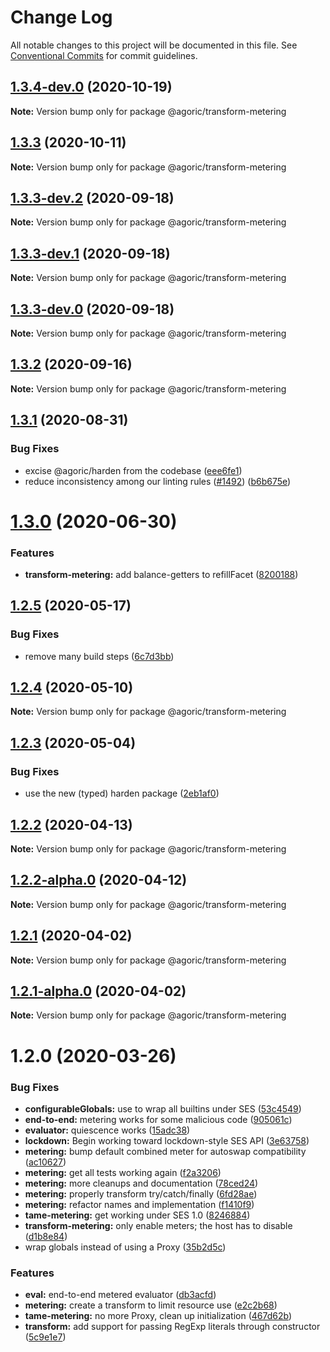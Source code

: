# Change Log

All notable changes to this project will be documented in this file.
See [Conventional Commits](https://conventionalcommits.org) for commit guidelines.

## [1.3.4-dev.0](https://github.com/Agoric/agoric-sdk/compare/@agoric/transform-metering@1.3.3...@agoric/transform-metering@1.3.4-dev.0) (2020-10-19)

**Note:** Version bump only for package @agoric/transform-metering





## [1.3.3](https://github.com/Agoric/agoric-sdk/compare/@agoric/transform-metering@1.3.3-dev.2...@agoric/transform-metering@1.3.3) (2020-10-11)

**Note:** Version bump only for package @agoric/transform-metering





## [1.3.3-dev.2](https://github.com/Agoric/agoric-sdk/compare/@agoric/transform-metering@1.3.3-dev.1...@agoric/transform-metering@1.3.3-dev.2) (2020-09-18)

**Note:** Version bump only for package @agoric/transform-metering





## [1.3.3-dev.1](https://github.com/Agoric/agoric-sdk/compare/@agoric/transform-metering@1.3.3-dev.0...@agoric/transform-metering@1.3.3-dev.1) (2020-09-18)

**Note:** Version bump only for package @agoric/transform-metering





## [1.3.3-dev.0](https://github.com/Agoric/agoric-sdk/compare/@agoric/transform-metering@1.3.2...@agoric/transform-metering@1.3.3-dev.0) (2020-09-18)

**Note:** Version bump only for package @agoric/transform-metering





## [1.3.2](https://github.com/Agoric/agoric-sdk/compare/@agoric/transform-metering@1.3.1...@agoric/transform-metering@1.3.2) (2020-09-16)

**Note:** Version bump only for package @agoric/transform-metering





## [1.3.1](https://github.com/Agoric/agoric-sdk/compare/@agoric/transform-metering@1.3.0...@agoric/transform-metering@1.3.1) (2020-08-31)


### Bug Fixes

* excise @agoric/harden from the codebase ([eee6fe1](https://github.com/Agoric/agoric-sdk/commit/eee6fe1153730dec52841c9eb4c056a8c5438b0f))
* reduce inconsistency among our linting rules ([#1492](https://github.com/Agoric/agoric-sdk/issues/1492)) ([b6b675e](https://github.com/Agoric/agoric-sdk/commit/b6b675e2de110e2af19cad784a66220cab21dacf))





# [1.3.0](https://github.com/Agoric/agoric-sdk/compare/@agoric/transform-metering@1.2.5...@agoric/transform-metering@1.3.0) (2020-06-30)


### Features

* **transform-metering:** add balance-getters to refillFacet ([8200188](https://github.com/Agoric/agoric-sdk/commit/82001883bd8313075882eedb5e33789c5871241e))





## [1.2.5](https://github.com/Agoric/agoric-sdk/compare/@agoric/transform-metering@1.2.4...@agoric/transform-metering@1.2.5) (2020-05-17)


### Bug Fixes

* remove many build steps ([6c7d3bb](https://github.com/Agoric/agoric-sdk/commit/6c7d3bb0c70277c22f8eda40525d7240141a5434))





## [1.2.4](https://github.com/Agoric/agoric-sdk/compare/@agoric/transform-metering@1.2.3...@agoric/transform-metering@1.2.4) (2020-05-10)

**Note:** Version bump only for package @agoric/transform-metering





## [1.2.3](https://github.com/Agoric/agoric-sdk/compare/@agoric/transform-metering@1.2.2...@agoric/transform-metering@1.2.3) (2020-05-04)


### Bug Fixes

* use the new (typed) harden package ([2eb1af0](https://github.com/Agoric/agoric-sdk/commit/2eb1af08fe3967629a3ce165752fd501a5c85a96))





## [1.2.2](https://github.com/Agoric/agoric-sdk/compare/@agoric/transform-metering@1.2.2-alpha.0...@agoric/transform-metering@1.2.2) (2020-04-13)

**Note:** Version bump only for package @agoric/transform-metering





## [1.2.2-alpha.0](https://github.com/Agoric/agoric-sdk/compare/@agoric/transform-metering@1.2.1...@agoric/transform-metering@1.2.2-alpha.0) (2020-04-12)

**Note:** Version bump only for package @agoric/transform-metering





## [1.2.1](https://github.com/Agoric/agoric-sdk/compare/@agoric/transform-metering@1.2.1-alpha.0...@agoric/transform-metering@1.2.1) (2020-04-02)

**Note:** Version bump only for package @agoric/transform-metering





## [1.2.1-alpha.0](https://github.com/Agoric/agoric-sdk/compare/@agoric/transform-metering@1.2.0...@agoric/transform-metering@1.2.1-alpha.0) (2020-04-02)

**Note:** Version bump only for package @agoric/transform-metering





# 1.2.0 (2020-03-26)


### Bug Fixes

* **configurableGlobals:** use to wrap all builtins under SES ([53c4549](https://github.com/Agoric/agoric-sdk/commit/53c4549e3c9ba9de30a0fd2077c3f352339493e9))
* **end-to-end:** metering works for some malicious code ([905061c](https://github.com/Agoric/agoric-sdk/commit/905061cbb7d7bc1c3eda4e434cbc72812cb73d2c))
* **evaluator:** quiescence works ([15adc38](https://github.com/Agoric/agoric-sdk/commit/15adc38228fe14dfac4a52a647b47d3013818aec))
* **lockdown:** Begin working toward lockdown-style SES API ([3e63758](https://github.com/Agoric/agoric-sdk/commit/3e63758fbd0e197cb012d96dbd7d25a2bdd162e3))
* **metering:** bump default combined meter for autoswap compatibility ([ac10627](https://github.com/Agoric/agoric-sdk/commit/ac10627a3524bdd6d2719026497fd37c8d00d25b))
* **metering:** get all tests working again ([f2a3206](https://github.com/Agoric/agoric-sdk/commit/f2a3206ad3c4ba98b225380a289bf49a12857a00))
* **metering:** more cleanups and documentation ([78ced24](https://github.com/Agoric/agoric-sdk/commit/78ced244d3028eadf4689bf44b7407f524ae509f))
* **metering:** properly transform try/catch/finally ([6fd28ae](https://github.com/Agoric/agoric-sdk/commit/6fd28ae7e56e052a9405de98d232a859de05653b))
* **metering:** refactor names and implementation ([f1410f9](https://github.com/Agoric/agoric-sdk/commit/f1410f91fbee61903e82a81368675eef4fa0b836))
* **tame-metering:** get working under SES 1.0 ([8246884](https://github.com/Agoric/agoric-sdk/commit/82468844e4d5ac8a6b1ad46c1009cf0719e701ea))
* **transform-metering:** only enable meters; the host has to disable ([d1b8e84](https://github.com/Agoric/agoric-sdk/commit/d1b8e84361b7ebebb363373dd730f10383e46ef8))
* wrap globals instead of using a Proxy ([35b2d5c](https://github.com/Agoric/agoric-sdk/commit/35b2d5cb8bcab2c86a3093def400057adee73b59))


### Features

* **eval:** end-to-end metered evaluator ([db3acfd](https://github.com/Agoric/agoric-sdk/commit/db3acfd522bd3c7c552c39bf40ebf9f021cb1090))
* **metering:** create a transform to limit resource use ([e2c2b68](https://github.com/Agoric/agoric-sdk/commit/e2c2b68e452eb7608301c4709929971e36d139b1))
* **tame-metering:** no more Proxy, clean up initialization ([467d62b](https://github.com/Agoric/agoric-sdk/commit/467d62b251d576284d35fd33472ac6c58a0c6d52))
* **transform:** add support for passing RegExp literals through constructor ([5c9e1e7](https://github.com/Agoric/agoric-sdk/commit/5c9e1e71fd2ee20b565d582f438df697098d893a))
